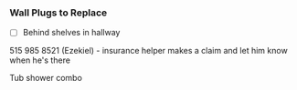 ### Wall Plugs to Replace
- [ ] Behind shelves in hallway

515 985 8521 (Ezekiel) - insurance helper makes a claim and let him know when he's there

Tub shower combo

